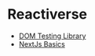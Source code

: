 <!-- @format -->

# Reactiverse

-  [DOM Testing Library](dom-testing-library/)
-  [NextJs Basics](nextjs/)
